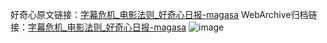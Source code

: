 好奇心原文链接：[字幕危机_电影法则_好奇心日报-magasa](https://www.qdaily.com/articles/3912.html)
WebArchive归档链接：[字幕危机_电影法则_好奇心日报-magasa](http://web.archive.org/web/20190623153209/https://www.qdaily.com/articles/3912.html)
![image](http://ww3.sinaimg.cn/large/007d5XDpgy1g3vdkqhzvbj30u02huase)